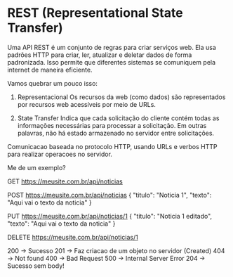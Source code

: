 # REST (Representational State Transfer)

Uma API REST é um conjunto de regras para criar serviços web. Ela usa padrões HTTP para criar, ler, atualizar e deletar dados de forma padronizada. Isso permite que diferentes sistemas se comuniquem pela internet de maneira eficiente.

Vamos quebrar um pouco isso:

1. Representacional 
Os recursos da web (como dados) são representados por recursos web acessíveis por meio de URLs.

2. State Transfer
 Indica que cada solicitação do cliente contém todas as informações necessárias para processar a solicitação. Em outras palavras, não há estado armazenado no servidor entre solicitações.

 Comunicacao baseada no protocolo HTTP, usando URLs e verbos HTTP para realizar operacoes no servidor.

 Me de um exemplo?

GET https://meusite.com.br/api/noticias

POST https://meusite.com.br/api/noticias
{
    "titulo": "Noticia 1",
    "texto": "Aqui vai o texto da noticia"
}

PUT https://meusite.com.br/api/noticias/1
{
    "titulo": "Noticia 1 editado",
    "texto": "Aqui vai o texto da noticia"
}

DELETE https://meusite.com.br/api/noticias/1

200 -> Sucesso 
201 -> Faz criacao de um objeto no servidor (Created)
404 -> Not found 
400 -> Bad Request
500 -> Internal Server Error
204 -> Sucesso sem body!